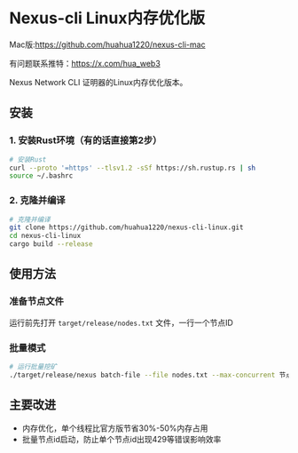 # Nexus-cli Linux内存优化版
Mac版:https://github.com/huahua1220/nexus-cli-mac

有问题联系推特：https://x.com/hua_web3

Nexus Network CLI 证明器的Linux内存优化版本。

## 安装

### 1. 安装Rust环境（有的话直接第2步）
```bash
# 安装Rust
curl --proto '=https' --tlsv1.2 -sSf https://sh.rustup.rs | sh
source ~/.bashrc
```

### 2. 克隆并编译
```bash
# 克隆并编译
git clone https://github.com/huahua1220/nexus-cli-linux.git
cd nexus-cli-linux
cargo build --release
```

## 使用方法

### 准备节点文件
运行前先打开 `target/release/nodes.txt` 文件，一行一个节点ID

### 批量模式
```bash
# 运行批量挖矿
./target/release/nexus batch-file --file nodes.txt --max-concurrent 节点数
```

## 主要改进

- 内存优化，单个线程比官方版节省30%-50%内存占用
- 批量节点id启动，防止单个节点id出现429等错误影响效率

